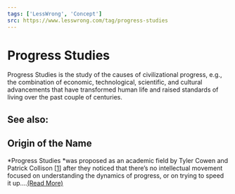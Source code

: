 ```yaml
---
tags: ['LessWrong', 'Concept']
src: https://www.lesswrong.com/tag/progress-studies
---
```


# Progress Studies
Progress Studies is the study of the causes of civilizational progress, e.g., the combination of economic, technological, scientific, and cultural advancements that have transformed human life and raised standards of living over the past couple of centuries.

## See also:
## Origin of the Name
*Progress Studies *was proposed as an academic field by Tyler Cowen and Patrick Collison [[1](https://www.theatlantic.com/science/archive/2019/07/we-need-new-science-progress/594946/)] after they noticed that there’s no intellectual movement focused on understanding the dynamics of progress, or on trying to speed it up....[(Read More)]()

